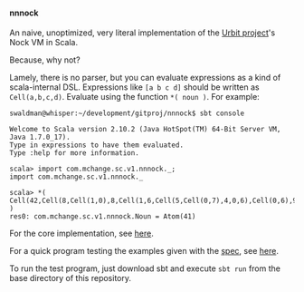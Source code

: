 #### nnnock #####

An naive, unoptimized, very literal implementation of the [Urbit project](http://www.urbit.org)'s Nock VM in Scala. 

Because, why not?

Lamely, there is no parser, but you can evaluate expressions as a kind of scala-internal DSL. Expressions like `[a b c d]` should be written as `Cell(a,b,c,d)`. Evaluate using the function `*( noun )`. For example:

```
swaldman@whisper:~/development/gitproj/nnnock$ sbt console

Welcome to Scala version 2.10.2 (Java HotSpot(TM) 64-Bit Server VM, Java 1.7.0_17).
Type in expressions to have them evaluated.
Type :help for more information.

scala> import com.mchange.sc.v1.nnnock._;
import com.mchange.sc.v1.nnnock._

scala> *( Cell(42,Cell(8,Cell(1,0),8,Cell(1,6,Cell(5,Cell(0,7),4,0,6),Cell(0,6),9,2,Cell(0,2),Cell(4,0,6),0,7),9,2,0,1)) )
res0: com.mchange.sc.v1.nnnock.Noun = Atom(41)

```

For the core implementation, see [here](https://github.com/swaldman/nnnook/blob/master/src/main/scala/com/mchange/sc/v1/nnnock/package.scala).

For a quick program testing the examples given with the [spec](http://www.urbit.org/2013/08/22/Chapter-2-nock.html), see [here](https://github.com/swaldman/nnnook/blob/master/src/main/scala/com/mchange/sc/v1/nnnock/Check.scala).

To run the test program, just download sbt and execute `sbt run` from the base directory of this repository.

